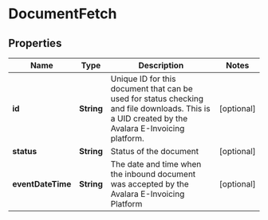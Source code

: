 

# DocumentFetch


## Properties

| Name | Type | Description | Notes |
|------------ | ------------- | ------------- | -------------|
|**id** | **String** | Unique ID for this document that can be used for status checking and file downloads. This is a UID created by the Avalara E-Invoicing platform. |  [optional] |
|**status** | **String** | Status of the document |  [optional] |
|**eventDateTime** | **String** | The date and time when the inbound document was accepted by the Avalara E-Invoicing Platform |  [optional] |



